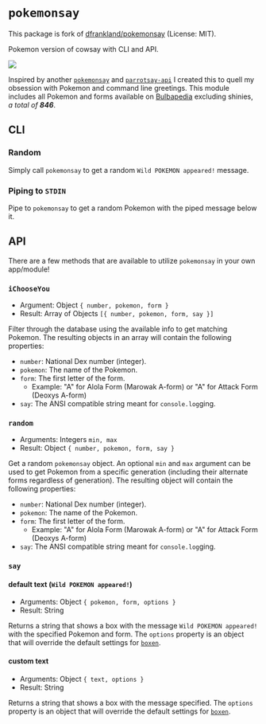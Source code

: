 # `pokemonsay`

This package is fork of [dfrankland/pokemonsay](https://github.com/dfrankland/pokemonsay) (License: MIT).

Pokemon version of cowsay with CLI and API.

![][1]

Inspired by another [`pokemonsay`][2] and [`parrotsay-api`][3] I created this to
quell my obsession with Pokemon and command line greetings. This module includes
all Pokemon and forms available on [Bulbapedia][4] excluding shinies, _a total
of **846**_.

## CLI

### Random

Simply call `pokemonsay` to get a random `Wild POKEMON appeared!` message.

### Piping to `STDIN`

Pipe to `pokemonsay` to get a random Pokemon with the piped message below it.

## API

There are a few methods that are available to utilize `pokemonsay` in your own
app/module!

### `iChooseYou`

- Argument: Object `{ number, pokemon, form }`
- Result: Array of Objects `[{ number, pokemon, form, say }]`

Filter through the database using the available info to get matching Pokemon.
The resulting objects in an array will contain the following properties:

- `number`: National Dex number (integer).
- `pokemon`: The name of the Pokemon.
- `form`: The first letter of the form.
  - Example: "A" for Alola Form (Marowak A-form) or "A" for Attack Form
    (Deoxys A-form)
- `say`: The ANSI compatible string meant for `console.log`ging.

### `random`

- Arguments: Integers `min, max`
- Result: Object `{ number, pokemon, form, say }`

Get a random `pokemonsay` object. An optional `min` and `max` argument can be
used to get Pokemon from a specific generation (including their alternate forms
regardless of generation). The resulting object will contain the following
properties:

- `number`: National Dex number (integer).
- `pokemon`: The name of the Pokemon.
- `form`: The first letter of the form.
  - Example: "A" for Alola Form (Marowak A-form) or "A" for Attack Form
    (Deoxys A-form)
- `say`: The ANSI compatible string meant for `console.log`ging.

### `say`

#### default text (`Wild POKEMON appeared!`)

- Arguments: Object `{ pokemon, form, options }`
- Result: String

Returns a string that shows a box with the message `Wild POKEMON appeared!`
with the specified Pokemon and form. The `options` property is an object that
will override the default settings for [`boxen`][5].

#### custom text

- Arguments: Object `{ text, options }`
- Result: String

Returns a string that shows a box with the message specified. The `options`
property is an object that will override the default settings for [`boxen`][5].

[1]: https://raw.githubusercontent.com/dfrankland/pokemonsay/master/demo.png
[2]: https://github.com/possatti/pokemonsay
[3]: https://github.com/matheuss/parrotsay-api
[4]: http://bulbapedia.bulbagarden.net/wiki/List_of_Pok%C3%A9mon_by_National_Pok%C3%A9dex_number
[5]: https://github.com/sindresorhus/boxen
